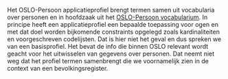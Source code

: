 Het OSLO-Persoon applicatieprofiel brengt termen samen uit vocabularia over personen en in hoofdzaak uit het 
[OSLO-Persoon vocabularium](https://data.vlaanderen.be/ns/persoon). 
In principe heeft een applicatieprofiel een bepaalde toepassing voor ogen en met dat doel worden 
bijkomende constraints opgelegd zoals kardinaliteiten en voorgeschreven codelijsten. Dat is hier niet het geval en dus 
spreken we van een basisprofiel. 
Het bevat de info die binnen OSLO relevant wordt geacht voor het uitwisselen van gegevens over personen. 
Dat neemt niet weg dat het profiel termen samenbrengt die we voornamelijk zien in de context van een bevolkingsregister.
